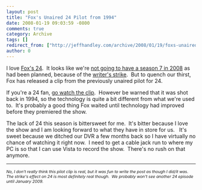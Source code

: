 ```yaml
---
layout: post
title: "Fox's Unaired 24 Pilot from 1994"
date: 2008-01-19 09:03:59 -0800
comments: true
category: Archive
tags: []
redirect_from: ["http://jeffhandley.com/archive/2008/01/19/foxs-unaired-24-pilot-from-1994"]
author: 0
---
```

<!-- more -->
<p>I love <a href="http://www.fox.com/24" target="_blank">Fox's 24</a>.  It looks like we're <a href="http://www.hollywoodreporter.com/hr/content_display/news/e3i903d9ca529efbd334f55e59d511cd9e7" target="_blank">not going to have a season 7 in 2008</a> as had been planned, because of the <a href="http://en.wikipedia.org/wiki/2007_Writers_Guild_of_America_strike" target="_blank">writer's strike</a>.  But to quench our thirst, Fox has released a clip from the previously unaired pilot for 24.</p>  <p>If you're a 24 fan, <a href="http://www.collegehumor.com/video:1788161" target="_blank">go watch the clip</a>.  However be warned that it was shot back in 1994, so the technology is quite a bit different from what we're used to.  It's probably a good thing Fox waited until technology had improved before they premiered the show.</p>  <p>The lack of 24 this season is bittersweet for me.  It's bitter because I love the show and I am looking forward to what they have in store for us.   It's sweet because we ditched our DVR a few months back so I have virtually no chance of watching it right now.  I need to get a cable jack run to where my PC is so that I can use Vista to record the show.  There's no rush on that anymore.</p>  <hr />  <p><em style="font-size: 8pt">No, I don't really think this pilot clip is real, but it was fun to write the post as though I did/it was.  The strike's effect on 24 is most definitely real though.  We probably won't see another 24 episode until January 2009.</em></p>

